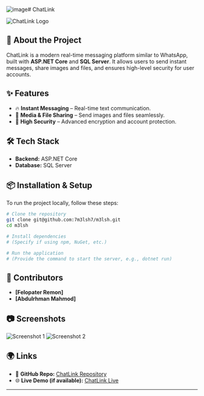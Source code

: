 ![image](https://github.com/user-attachments/assets/2a97c103-69a3-444f-ab3f-84ec1598a555)# ChatLink

![ChatLink Logo](https://chatlink.runasp.net/images/webchat-high-resolution-logo%20(1).png)

## 🚀 About the Project
ChatLink is a modern real-time messaging platform similar to WhatsApp, built with **ASP.NET Core** and **SQL Server**. It allows users to send instant messages, share images and files, and ensures high-level security for user accounts.

## ✨ Features
- 🔥 **Instant Messaging** – Real-time text communication.
- 📸 **Media & File Sharing** – Send images and files seamlessly.
- 🔐 **High Security** – Advanced encryption and account protection.

## 🛠️ Tech Stack
- **Backend:** ASP.NET Core
- **Database:** SQL Server


## 📦 Installation & Setup
To run the project locally, follow these steps:

```sh
# Clone the repository
git clone git@github.com:7m3lsh7/m3lsh.git
cd m3lsh

# Install dependencies
# (Specify if using npm, NuGet, etc.)

# Run the application
# (Provide the command to start the server, e.g., dotnet run)
```

## 👥 Contributors
- **[Felopater Remon]** 
- **[Abdulrhman Mahmod]** 


## 📷 Screenshots
![Screenshot 1](https://github.com/user-attachments/assets/315e2874-36ed-4935-bf09-62eb40a3c809)
![Screenshot 2](https://via.placeholder.com/800x400?text=ChatLink+Messaging)



## 🌍 Links
- 🔗 **GitHub Repo:** [ChatLink Repository](git@github.com:7m3lsh7/m3lsh.git)
- 🌐 **Live Demo (if available):** [ChatLink Live](#)

---


